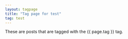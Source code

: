 ```yaml
---
layout: tagpage
title: "Tag page for test"
tag: test
---
```


These are posts that are tagged with the {{ page.tag }} tag.
